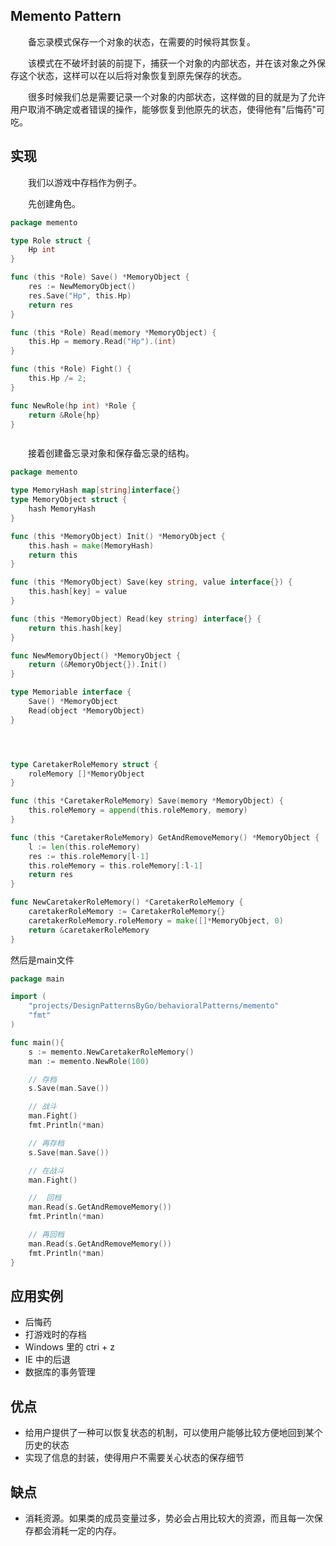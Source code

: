 ## Memento Pattern

&emsp;&emsp;备忘录模式保存一个对象的状态，在需要的时候将其恢复。

&emsp;&emsp;该模式在不破坏封装的前提下，捕获一个对象的内部状态，并在该对象之外保存这个状态，这样可以在以后将对象恢复到原先保存的状态。

&emsp;&emsp;很多时候我们总是需要记录一个对象的内部状态，这样做的目的就是为了允许用户取消不确定或者错误的操作，能够恢复到他原先的状态，使得他有"后悔药"可吃。



## 实现

&emsp;&emsp;我们以游戏中存档作为例子。

&emsp;&emsp;先创建角色。

```go
package memento

type Role struct {
	Hp int
}

func (this *Role) Save() *MemoryObject {
	res := NewMemoryObject()
	res.Save("Hp", this.Hp)
	return res
}

func (this *Role) Read(memory *MemoryObject) {
	this.Hp = memory.Read("Hp").(int)
}

func (this *Role) Fight() {
	this.Hp /= 2;
}

func NewRole(hp int) *Role {
	return &Role{hp}
}



```

&emsp;&emsp;接着创建备忘录对象和保存备忘录的结构。

```go
package memento

type MemoryHash map[string]interface{}
type MemoryObject struct {
	hash MemoryHash
}

func (this *MemoryObject) Init() *MemoryObject {
	this.hash = make(MemoryHash)
	return this
}

func (this *MemoryObject) Save(key string, value interface{}) {
	this.hash[key] = value
}

func (this *MemoryObject) Read(key string) interface{} {
	return this.hash[key]
}

func NewMemoryObject() *MemoryObject {
	return (&MemoryObject{}).Init()
}

type Memoriable interface {
	Save() *MemoryObject
	Read(object *MemoryObject)
}




type CaretakerRoleMemory struct {
	roleMemory []*MemoryObject
}

func (this *CaretakerRoleMemory) Save(memory *MemoryObject) {
	this.roleMemory = append(this.roleMemory, memory)
}

func (this *CaretakerRoleMemory) GetAndRemoveMemory() *MemoryObject {
	l := len(this.roleMemory)
	res := this.roleMemory[l-1]
	this.roleMemory = this.roleMemory[:l-1]
	return res
}

func NewCaretakerRoleMemory() *CaretakerRoleMemory {
	caretakerRoleMemory := CaretakerRoleMemory{}
	caretakerRoleMemory.roleMemory = make([]*MemoryObject, 0)
	return &caretakerRoleMemory
}

```

然后是main文件

```go
package main

import (
	"projects/DesignPatternsByGo/behavioralPatterns/memento"
	"fmt"
)

func main(){
	s := memento.NewCaretakerRoleMemory()
	man := memento.NewRole(100)

	// 存档
	s.Save(man.Save())

	// 战斗
	man.Fight()
	fmt.Println(*man)

	// 再存档
	s.Save(man.Save())

	// 在战斗
	man.Fight()

	//	回档
	man.Read(s.GetAndRemoveMemory())
	fmt.Println(*man)

	// 再回档
	man.Read(s.GetAndRemoveMemory())
	fmt.Println(*man)
}
```



## 应用实例

* 后悔药
* 打游戏时的存档
* Windows 里的 ctri + z
* IE 中的后退
* 数据库的事务管理



## 优点

* 给用户提供了一种可以恢复状态的机制，可以使用户能够比较方便地回到某个历史的状态
* 实现了信息的封装，使得用户不需要关心状态的保存细节



## 缺点

* 消耗资源。如果类的成员变量过多，势必会占用比较大的资源，而且每一次保存都会消耗一定的内存。